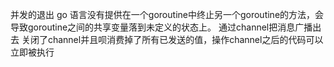 并发的退出
go 语言没有提供在一个goroutine中终止另一个goroutine的方法，会导致goroutine之间的共享变量落到未定义的状态上。
通过channel把消息广播出去
关闭了channel并且呗消费掉了所有已发送的值，操作channel之后的代码可以立即被执行